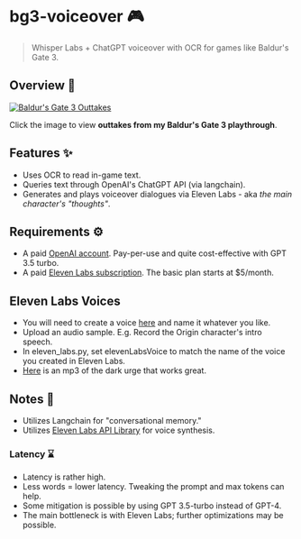 # bg3-voiceover :video_game:
> Whisper Labs + ChatGPT voiceover with OCR for games like Baldur's Gate 3.

## Overview :movie_camera:
[![Baldur's Gate 3 Outtakes](https://img.youtube.com/vi/bOrfytcX8mM/0.jpg)](https://youtu.be/bOrfytcX8mM?si=Z8GBHDHv-Qobd8Va)

Click the image to view **outtakes from my Baldur's Gate 3 playthrough**.

## Features :sparkles:
  - Uses OCR to read in-game text.
  - Queries text through OpenAI's ChatGPT API (via langchain).
  - Generates and plays voiceover dialogues via Eleven Labs - aka *the main character's "thoughts"*.

## Requirements :gear:
  - A paid [OpenAI account](https://tinyurl.com/euxs2xvw). Pay-per-use and quite cost-effective with GPT 3.5 turbo.
  - A paid [Eleven Labs subscription](https://elevenlabs.io/speech-synthesis). The basic plan starts at $5/month.

## Eleven Labs Voices
  - You will need to create a voice [here](https://elevenlabs.io/speech-synthesis) and name it whatever you like.
  - Upload an audio sample. E.g. Record the Origin character's intro speech.
  - In eleven_labs.py, set elevenLabsVoice to match the name of the voice you created in Eleven Labs.
  - [Here](https://drive.google.com/file/d/1EkhfnwoT35_5EXy6-qTIZ5GesXWiber6/view?usp=sharing) is an mp3 of the dark urge that works great.

## Notes :memo:
  - Utilizes Langchain for "conversational memory."
  - Utilizes [Eleven Labs API Library](https://github.com/lugia19/elevenlabslib) for voice synthesis.

### Latency :hourglass:
  - Latency is rather high.
  - Less words = lower latency. Tweaking the prompt and max tokens can help.
  - Some mitigation is possible by using GPT 3.5-turbo instead of GPT-4.
  - The main bottleneck is with Eleven Labs; further optimizations may be possible.
